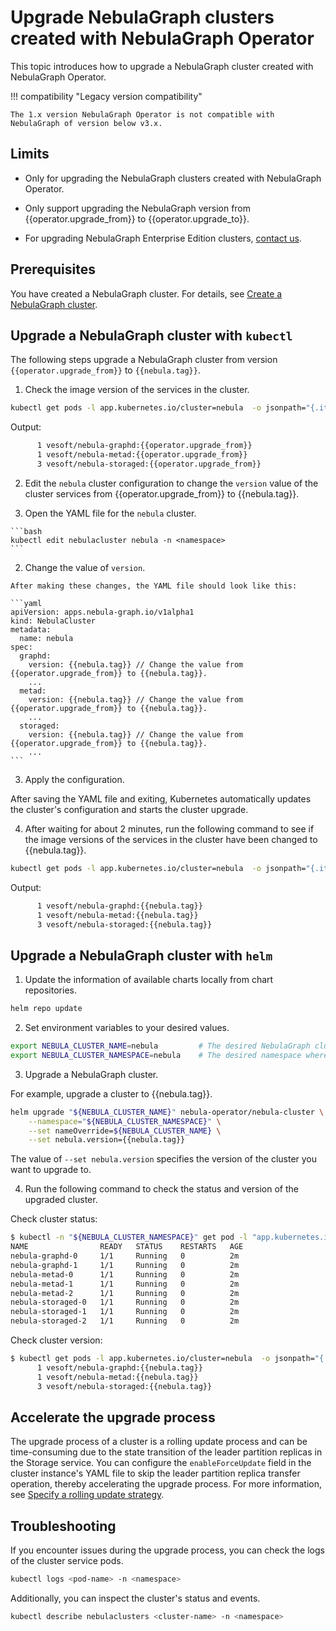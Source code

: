 # Upgrade NebulaGraph clusters created with NebulaGraph Operator

This topic introduces how to upgrade a NebulaGraph cluster created with NebulaGraph Operator.

!!! compatibility "Legacy version compatibility"

    The 1.x version NebulaGraph Operator is not compatible with NebulaGraph of version below v3.x.

## Limits

- Only for upgrading the NebulaGraph clusters created with NebulaGraph Operator.

- Only support upgrading the NebulaGraph version from {{operator.upgrade_from}} to {{operator.upgrade_to}}.
  
- For upgrading NebulaGraph Enterprise Edition clusters, [contact us](mailto:inquiry@vesoft.com).


## Prerequisites

You have created a NebulaGraph cluster. For details, see [Create a NebulaGraph cluster](4.1.1.cluster-install.md).

## Upgrade a NebulaGraph cluster with `kubectl`

The following steps upgrade a NebulaGraph cluster from version `{{operator.upgrade_from}}` to `{{nebula.tag}}`.

1. Check the image version of the services in the cluster.

  ```bash
  kubectl get pods -l app.kubernetes.io/cluster=nebula  -o jsonpath="{.items[*].spec.containers[*].image}" |tr -s '[[:space:]]' '\n' |sort |uniq -c
  ```

  Output:

  ```bash
        1 vesoft/nebula-graphd:{{operator.upgrade_from}}
        1 vesoft/nebula-metad:{{operator.upgrade_from}}
        3 vesoft/nebula-storaged:{{operator.upgrade_from}}  
  ```

2. Edit the `nebula` cluster configuration to change the `version` value of the cluster services from {{operator.upgrade_from}} to {{nebula.tag}}.

  1. Open the YAML file for the `nebula` cluster.

    ```bash
    kubectl edit nebulacluster nebula -n <namespace>
    ```

  2. Change the value of `version`.

    After making these changes, the YAML file should look like this:

    ```yaml
    apiVersion: apps.nebula-graph.io/v1alpha1
    kind: NebulaCluster
    metadata:
      name: nebula
    spec:
      graphd:
        version: {{nebula.tag}} // Change the value from {{operator.upgrade_from}} to {{nebula.tag}}.
        ...
      metad:
        version: {{nebula.tag}} // Change the value from {{operator.upgrade_from}} to {{nebula.tag}}.
        ...
      storaged:
        version: {{nebula.tag}} // Change the value from {{operator.upgrade_from}} to {{nebula.tag}}.
        ...
    ```

3. Apply the configuration.

  After saving the YAML file and exiting, Kubernetes automatically updates the cluster's configuration and starts the cluster upgrade.

4. After waiting for about 2 minutes, run the following command to see if the image versions of the services in the cluster have been changed to {{nebula.tag}}.
   
  ```bash
  kubectl get pods -l app.kubernetes.io/cluster=nebula  -o jsonpath="{.items[*].spec.containers[*].image}" |tr -s '[[:space:]]' '\n' |sort |uniq -c
  ```

  Output:

  ```bash
        1 vesoft/nebula-graphd:{{nebula.tag}}
        1 vesoft/nebula-metad:{{nebula.tag}}
        3 vesoft/nebula-storaged:{{nebula.tag}} 
  ```

## Upgrade a NebulaGraph cluster with `helm`


1. Update the information of available charts locally from chart repositories.

  ```bash
  helm repo update
  ```

2. Set environment variables to your desired values.

  ```bash
  export NEBULA_CLUSTER_NAME=nebula         # The desired NebulaGraph cluster name.
  export NEBULA_CLUSTER_NAMESPACE=nebula    # The desired namespace where your NebulaGraph cluster locates.
  ```

3. Upgrade a NebulaGraph cluster.

  For example, upgrade a cluster to {{nebula.tag}}.

  ```bash
  helm upgrade "${NEBULA_CLUSTER_NAME}" nebula-operator/nebula-cluster \
      --namespace="${NEBULA_CLUSTER_NAMESPACE}" \
      --set nameOverride=${NEBULA_CLUSTER_NAME} \
      --set nebula.version={{nebula.tag}}
  ```

  The value of `--set nebula.version` specifies the version of the cluster you want to upgrade to.

4. Run the following command to check the status and version of the upgraded cluster.

  Check cluster status:

  ```bash
  $ kubectl -n "${NEBULA_CLUSTER_NAMESPACE}" get pod -l "app.kubernetes.io/cluster=${NEBULA_CLUSTER_NAME}"
  NAME                READY   STATUS    RESTARTS   AGE
  nebula-graphd-0     1/1     Running   0          2m
  nebula-graphd-1     1/1     Running   0          2m
  nebula-metad-0      1/1     Running   0          2m
  nebula-metad-1      1/1     Running   0          2m
  nebula-metad-2      1/1     Running   0          2m
  nebula-storaged-0   1/1     Running   0          2m
  nebula-storaged-1   1/1     Running   0          2m
  nebula-storaged-2   1/1     Running   0          2m
  ```

  Check cluster version:

  ```bash
  $ kubectl get pods -l app.kubernetes.io/cluster=nebula  -o jsonpath="{.items[*].spec.containers[*].image}" |tr -s '[[:space:]]' '\n' |sort |uniq -c
        1 vesoft/nebula-graphd:{{nebula.tag}}
        1 vesoft/nebula-metad:{{nebula.tag}}
        3 vesoft/nebula-storaged:{{nebula.tag}}
  ```

## Accelerate the upgrade process

The upgrade process of a cluster is a rolling update process and can be time-consuming due to the state transition of the leader partition replicas in the Storage service. You can configure the `enableForceUpdate` field in the cluster instance's YAML file to skip the leader partition replica transfer operation, thereby accelerating the upgrade process. For more information, see [Specify a rolling update strategy](../4.9.advanced/4.9.1.rolling-update-strategy.md).

## Troubleshooting

If you encounter issues during the upgrade process, you can check the logs of the cluster service pods.

```bash
kubectl logs <pod-name> -n <namespace>
```

Additionally, you can inspect the cluster's status and events.

```bash
kubectl describe nebulaclusters <cluster-name> -n <namespace>
```